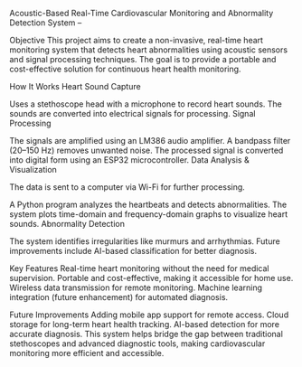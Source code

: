 Acoustic-Based Real-Time Cardiovascular Monitoring and Abnormality Detection System –

Objective
This project aims to create a non-invasive, real-time heart monitoring system that detects heart abnormalities using acoustic sensors and signal processing techniques. The goal is to provide a portable and cost-effective solution for continuous heart health monitoring.

How It Works
Heart Sound Capture

Uses a stethoscope head with a microphone to record heart sounds.
The sounds are converted into electrical signals for processing.
Signal Processing

The signals are amplified using an LM386 audio amplifier.
A bandpass filter (20–150 Hz) removes unwanted noise.
The processed signal is converted into digital form using an ESP32 microcontroller.
Data Analysis & Visualization

The data is sent to a computer via Wi-Fi for further processing.

A Python program analyzes the heartbeats and detects abnormalities.
The system plots time-domain and frequency-domain graphs to visualize heart sounds.
Abnormality Detection

The system identifies irregularities like murmurs and arrhythmias.
Future improvements include AI-based classification for better diagnosis.

Key Features
Real-time heart monitoring without the need for medical supervision.
Portable and cost-effective, making it accessible for home use.
Wireless data transmission for remote monitoring.
Machine learning integration (future enhancement) for automated diagnosis.

Future Improvements
Adding mobile app support for remote access.
Cloud storage for long-term heart health tracking.
AI-based detection for more accurate diagnosis.
This system helps bridge the gap between traditional stethoscopes and advanced diagnostic tools, making cardiovascular monitoring more efficient and accessible.
